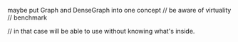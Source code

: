 
maybe put Graph and DenseGraph into one concept
// be aware of virtuality
// benchmark

// in that case will be able to use without knowing what's inside.